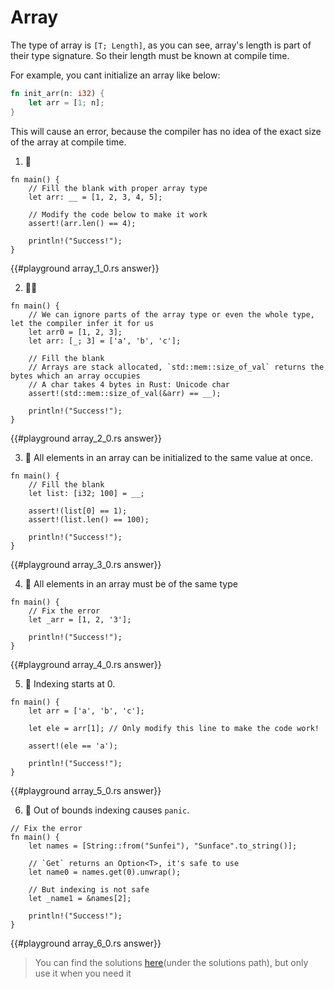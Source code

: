 # Array
The type of array is `[T; Length]`, as you can see, array's length is part of their type signature. So their length must be known at compile time.

For example, you cant initialize an array like below:
```rust
fn init_arr(n: i32) {
    let arr = [1; n];
}
```

This will cause an error, because the compiler has no idea of the exact size of the array at compile time.

1. 🌟 
```rust,editable
fn main() {
    // Fill the blank with proper array type
    let arr: __ = [1, 2, 3, 4, 5];

    // Modify the code below to make it work
    assert!(arr.len() == 4);

    println!("Success!");
}
```

{{#playground array_1_0.rs answer}}



2. 🌟🌟
```rust,editable
fn main() {
    // We can ignore parts of the array type or even the whole type, let the compiler infer it for us
    let arr0 = [1, 2, 3];
    let arr: [_; 3] = ['a', 'b', 'c'];

    // Fill the blank
    // Arrays are stack allocated, `std::mem::size_of_val` returns the bytes which an array occupies
    // A char takes 4 bytes in Rust: Unicode char
    assert!(std::mem::size_of_val(&arr) == __);

    println!("Success!");
}
```

{{#playground array_2_0.rs answer}}



3. 🌟 All elements in an array can be initialized to the same value at once.

```rust,editable
fn main() {
    // Fill the blank
    let list: [i32; 100] = __;

    assert!(list[0] == 1);
    assert!(list.len() == 100);

    println!("Success!");
}
```

{{#playground array_3_0.rs answer}}



4. 🌟 All elements in an array must be of the same type
```rust,editable
fn main() {
    // Fix the error
    let _arr = [1, 2, '3'];

    println!("Success!");
}
```

{{#playground array_4_0.rs answer}}



5. 🌟 Indexing starts at 0.
```rust,editable
fn main() {
    let arr = ['a', 'b', 'c'];

    let ele = arr[1]; // Only modify this line to make the code work!

    assert!(ele == 'a');

    println!("Success!");
}
```

{{#playground array_5_0.rs answer}}



6. 🌟 Out of bounds indexing causes `panic`.
```rust,editable
// Fix the error
fn main() {
    let names = [String::from("Sunfei"), "Sunface".to_string()];

    // `Get` returns an Option<T>, it's safe to use
    let name0 = names.get(0).unwrap();

    // But indexing is not safe
    let _name1 = &names[2];

    println!("Success!");
}
```

{{#playground array_6_0.rs answer}}



> You can find the solutions [here](https://github.com/sunface/rust-by-practice)(under the solutions path), but only use it when you need it
